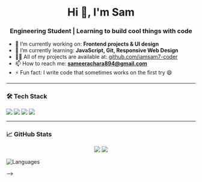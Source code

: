 <h1 align="center">Hi 👋, I'm Sam</h1>
<h3 align="center">Engineering Student | Learning to build cool things with code</h3>

- 🔭 I’m currently working on: **Frontend projects & UI design**
- 🌱 I’m currently learning: **JavaScript, Git, Responsive Web Design**
- 👨‍💻 All of my projects are available at: [github.com/iamsam7-coder](https://github.com/iamsam7-coder)
- 📫 How to reach me: **sameerachara894@gmail.com**
- ⚡ Fun fact: I write code that sometimes works on the first try 😄

---

### 🛠️ Tech Stack
<img src="https://img.shields.io/badge/HTML5-E34F26?style=for-the-badge&logo=html5&logoColor=white" />
<img src="https://img.shields.io/badge/CSS3-1572B6?style=for-the-badge&logo=css3&logoColor=white" />
<img src="https://img.shields.io/badge/JavaScript-F7DF1E?style=for-the-badge&logo=javascript&logoColor=black" />
<img src="https://img.shields.io/badge/Git-F05032?style=for-the-badge&logo=git&logoColor=white" />

---

### 📈 GitHub Stats
<p align="center">
  <img src="https://github-readme-stats.vercel.app/api?username=iamsam7-coder&show_icons=true&theme=tokyonight" />
  <img src="https://github-readme-stats.vercel.app/api/top-langs/?username=iamsam7-coder&layout=compact&theme=tokyonight" />
</p>

![Languages](https://github-readme-stats.vercel.app/api/top-langs/?username=your-username&layout=compact)


-->
